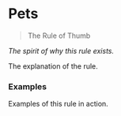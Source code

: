 # Pets

> The Rule of Thumb

*The spirit of why this rule exists.*

The explanation of the rule.

### Examples

Examples of this rule in action.
